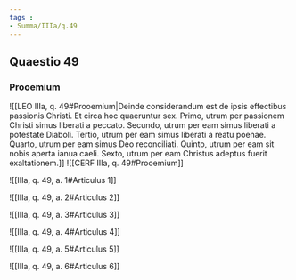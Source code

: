 ```yaml
---
tags : 
- Summa/IIIa/q.49
---
```


## Quaestio 49

### Prooemium

![[LEO IIIa, q. 49#Prooemium|Deinde considerandum est de ipsis effectibus passionis Christi. Et circa hoc quaeruntur sex. Primo, utrum per passionem Christi simus liberati a peccato. Secundo, utrum per eam simus liberati a potestate Diaboli. Tertio, utrum per eam simus liberati a reatu poenae. Quarto, utrum per eam simus Deo reconciliati. Quinto, utrum per eam sit nobis aperta ianua caeli. Sexto, utrum per eam Christus adeptus fuerit exaltationem.]]
![[CERF IIIa, q. 49#Prooemium]]

![[IIIa, q. 49, a. 1#Articulus 1]]

![[IIIa, q. 49, a. 2#Articulus 2]]

![[IIIa, q. 49, a. 3#Articulus 3]]

![[IIIa, q. 49, a. 4#Articulus 4]]

![[IIIa, q. 49, a. 5#Articulus 5]]

![[IIIa, q. 49, a. 6#Articulus 6]]

